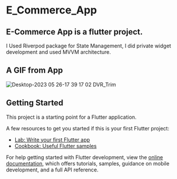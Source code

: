 # E_Commerce_App

## E-Commerce App is a flutter project.
I Used Riverpod package for State Management, I did private widget development and used MVVM architecture. 

## A GIF from App

![Desktop-2023 05 26-17 39 17 02 DVR_Trim](https://github.com/emrekaya035/e_commerce_app/assets/72754835/9c6f36ed-4dab-4f6a-b4d7-4de0be9d8e9e)


## Getting Started

This project is a starting point for a Flutter application.

A few resources to get you started if this is your first Flutter project:

- [Lab: Write your first Flutter app](https://docs.flutter.dev/get-started/codelab)
- [Cookbook: Useful Flutter samples](https://docs.flutter.dev/cookbook)

For help getting started with Flutter development, view the
[online documentation](https://docs.flutter.dev/), which offers tutorials,
samples, guidance on mobile development, and a full API reference.
